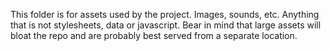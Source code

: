 This folder is for assets used by the project. Images, sounds, etc. Anything that is not stylesheets, data or javascript.
Bear in mind that large assets will bloat the repo and are probably best served from a separate location.
